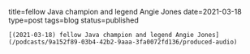 
title=fellow Java champion and legend Angie Jones
date=2021-03-18
type=post
tags=blog
status=published
~~~~~~
[(2021-03-18) fellow Java champion and legend Angie Jones](/podcasts/9a152f89-03b4-42b2-9aaa-3fa0072fd136/produced-audio) 
            